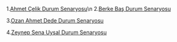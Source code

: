 1.[Ahmet Çelik Durum Senaryosu]()\n
2.[Berke Baş Durum Senaryosu]()

3.[Ozan Ahmet Dede Durum Senaryosu]()

4.[Zeynep Sena Uysal Durum Senaryosu]()
